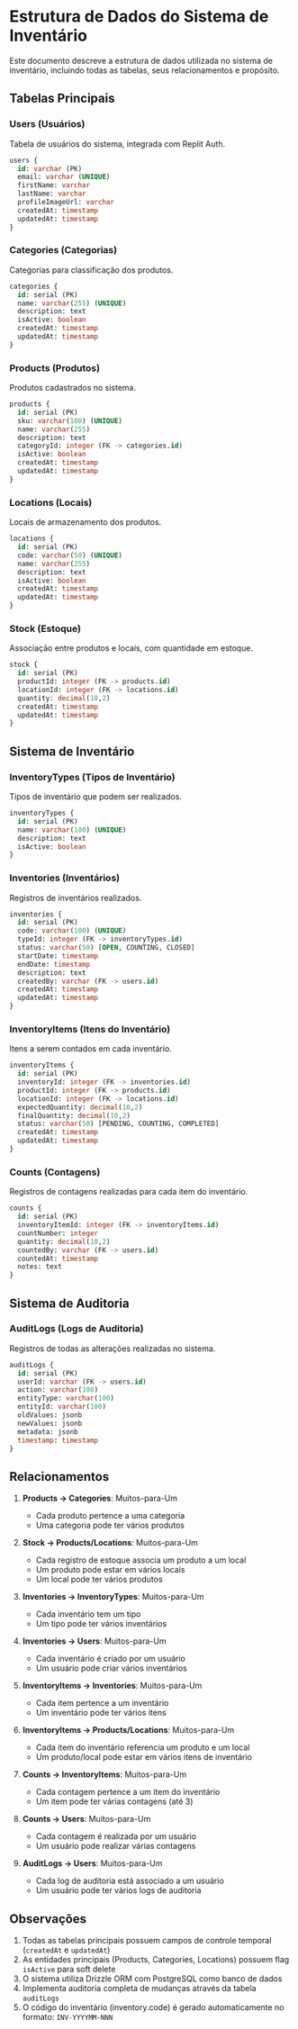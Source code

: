 # Estrutura de Dados do Sistema de Inventário

Este documento descreve a estrutura de dados utilizada no sistema de inventário, incluindo todas as tabelas, seus relacionamentos e propósito.

## Tabelas Principais

### Users (Usuários)
Tabela de usuários do sistema, integrada com Replit Auth.
```sql
users {
  id: varchar (PK)
  email: varchar (UNIQUE)
  firstName: varchar
  lastName: varchar
  profileImageUrl: varchar
  createdAt: timestamp
  updatedAt: timestamp
}
```

### Categories (Categorias)
Categorias para classificação dos produtos.
```sql
categories {
  id: serial (PK)
  name: varchar(255) (UNIQUE)
  description: text
  isActive: boolean
  createdAt: timestamp
  updatedAt: timestamp
}
```

### Products (Produtos)
Produtos cadastrados no sistema.
```sql
products {
  id: serial (PK)
  sku: varchar(100) (UNIQUE)
  name: varchar(255)
  description: text
  categoryId: integer (FK -> categories.id)
  isActive: boolean
  createdAt: timestamp
  updatedAt: timestamp
}
```

### Locations (Locais)
Locais de armazenamento dos produtos.
```sql
locations {
  id: serial (PK)
  code: varchar(50) (UNIQUE)
  name: varchar(255)
  description: text
  isActive: boolean
  createdAt: timestamp
  updatedAt: timestamp
}
```

### Stock (Estoque)
Associação entre produtos e locais, com quantidade em estoque.
```sql
stock {
  id: serial (PK)
  productId: integer (FK -> products.id)
  locationId: integer (FK -> locations.id)
  quantity: decimal(10,2)
  createdAt: timestamp
  updatedAt: timestamp
}
```

## Sistema de Inventário

### InventoryTypes (Tipos de Inventário)
Tipos de inventário que podem ser realizados.
```sql
inventoryTypes {
  id: serial (PK)
  name: varchar(100) (UNIQUE)
  description: text
  isActive: boolean
}
```

### Inventories (Inventários)
Registros de inventários realizados.
```sql
inventories {
  id: serial (PK)
  code: varchar(100) (UNIQUE)
  typeId: integer (FK -> inventoryTypes.id)
  status: varchar(50) [OPEN, COUNTING, CLOSED]
  startDate: timestamp
  endDate: timestamp
  description: text
  createdBy: varchar (FK -> users.id)
  createdAt: timestamp
  updatedAt: timestamp
}
```

### InventoryItems (Itens do Inventário)
Itens a serem contados em cada inventário.
```sql
inventoryItems {
  id: serial (PK)
  inventoryId: integer (FK -> inventories.id)
  productId: integer (FK -> products.id)
  locationId: integer (FK -> locations.id)
  expectedQuantity: decimal(10,2)
  finalQuantity: decimal(10,2)
  status: varchar(50) [PENDING, COUNTING, COMPLETED]
  createdAt: timestamp
  updatedAt: timestamp
}
```

### Counts (Contagens)
Registros de contagens realizadas para cada item do inventário.
```sql
counts {
  id: serial (PK)
  inventoryItemId: integer (FK -> inventoryItems.id)
  countNumber: integer
  quantity: decimal(10,2)
  countedBy: varchar (FK -> users.id)
  countedAt: timestamp
  notes: text
}
```

## Sistema de Auditoria

### AuditLogs (Logs de Auditoria)
Registros de todas as alterações realizadas no sistema.
```sql
auditLogs {
  id: serial (PK)
  userId: varchar (FK -> users.id)
  action: varchar(100)
  entityType: varchar(100)
  entityId: varchar(100)
  oldValues: jsonb
  newValues: jsonb
  metadata: jsonb
  timestamp: timestamp
}
```

## Relacionamentos

1. **Products -> Categories**: Muitos-para-Um
   - Cada produto pertence a uma categoria
   - Uma categoria pode ter vários produtos

2. **Stock -> Products/Locations**: Muitos-para-Um
   - Cada registro de estoque associa um produto a um local
   - Um produto pode estar em vários locais
   - Um local pode ter vários produtos

3. **Inventories -> InventoryTypes**: Muitos-para-Um
   - Cada inventário tem um tipo
   - Um tipo pode ter vários inventários

4. **Inventories -> Users**: Muitos-para-Um
   - Cada inventário é criado por um usuário
   - Um usuário pode criar vários inventários

5. **InventoryItems -> Inventories**: Muitos-para-Um
   - Cada item pertence a um inventário
   - Um inventário pode ter vários itens

6. **InventoryItems -> Products/Locations**: Muitos-para-Um
   - Cada item do inventário referencia um produto e um local
   - Um produto/local pode estar em vários itens de inventário

7. **Counts -> InventoryItems**: Muitos-para-Um
   - Cada contagem pertence a um item do inventário
   - Um item pode ter várias contagens (até 3)

8. **Counts -> Users**: Muitos-para-Um
   - Cada contagem é realizada por um usuário
   - Um usuário pode realizar várias contagens

9. **AuditLogs -> Users**: Muitos-para-Um
   - Cada log de auditoria está associado a um usuário
   - Um usuário pode ter vários logs de auditoria

## Observações

1. Todas as tabelas principais possuem campos de controle temporal (`createdAt` e `updatedAt`)
2. As entidades principais (Products, Categories, Locations) possuem flag `isActive` para soft delete
3. O sistema utiliza Drizzle ORM com PostgreSQL como banco de dados
4. Implementa auditoria completa de mudanças através da tabela `auditLogs`
5. O código do inventário (inventory.code) é gerado automaticamente no formato: `INV-YYYYMM-NNN`
